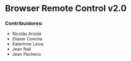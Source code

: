 # Browser Remote Control v2.0

### Contribuidores:
* Nicolás Arzola
* Eliaser Concha
* Katerinne Leiva
* Jean Nail
* Jean Pacheco
